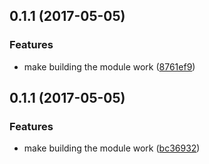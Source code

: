 <a name="0.1.1"></a>
## 0.1.1 (2017-05-05)


### Features

* make building the module work ([8761ef9](https://github.com/johannesjo/angular2-promise-buttons/commit/8761ef9))



<a name="0.1.1"></a>
## 0.1.1 (2017-05-05)


### Features

* make building the module work ([bc36932](https://github.com/johannesjo/angular2-promise-buttons/commit/bc36932))



